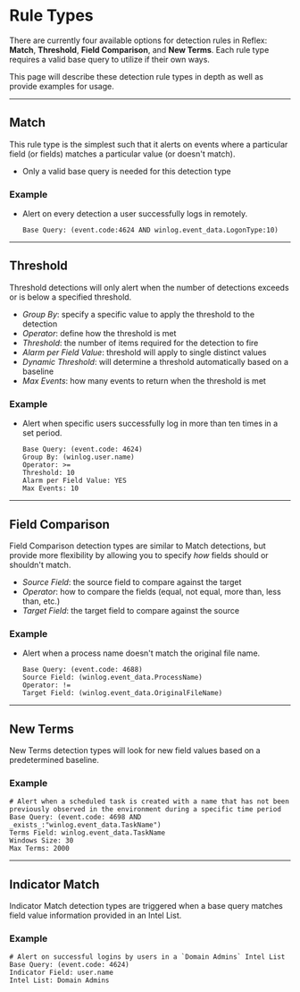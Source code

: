 # Rule Types
There are currently four available options for detection rules in Reflex: **Match**, **Threshold**, **Field Comparison**, and **New Terms**. Each rule type requires a valid base query to utilize if their own ways.

This page will describe these detection rule types in depth as well as provide examples for usage.

---

## Match
This rule type is the simplest such that it alerts on events where a particular field (or fields) matches a particular value (or doesn't match). 
* Only a valid base query is needed for this detection type

### Example
* Alert on every detection a user successfully logs in remotely.
    ```
    Base Query: (event.code:4624 AND winlog.event_data.LogonType:10)
    ```

---

## Threshold
Threshold detections will only alert when the number of detections exceeds or is below a specified threshold. 
* *Group By*: specify a specific value to apply the threshold to the detection
* *Operator*: define how the threshold is met
* *Threshold*: the number of items required for the detection to fire
* *Alarm per Field Value*: threshold will apply to single distinct values
* *Dynamic Threshold*: will determine a threshold automatically based on a baseline
* *Max Events*: how many events to return when the threshold is met


### Example
* Alert when specific users successfully log in more than ten times in a set period.
    ```
    Base Query: (event.code: 4624)
    Group By: (winlog.user.name)
    Operator: >=
    Threshold: 10 
    Alarm per Field Value: YES
    Max Events: 10
    ```
---

## Field Comparison
Field Comparison detection types are similar to Match detections, but provide more flexibility by allowing you to specify *how* fields should or shouldn't match.
* *Source Field*: the source field to compare against the target
* *Operator*: how to compare the fields (equal, not equal, more than, less than, etc.)
* *Target Field*: the target field to compare against the source

### Example
* Alert when a process name doesn't match the original file name.
    ```
    Base Query: (event.code: 4688)
    Source Field: (winlog.event_data.ProcessName)
    Operator: !=
    Target Field: (winlog.event_data.OriginalFileName)
    ```

---

## New Terms
New Terms detection types will look for new field values based on a predetermined baseline. 

### Example
```
# Alert when a scheduled task is created with a name that has not been previously observed in the environment during a specific time period
Base Query: (event.code: 4698 AND _exists_:"winlog.event_data.TaskName")
Terms Field: winlog.event_data.TaskName
Windows Size: 30
Max Terms: 2000
```

---

## Indicator Match 
Indicator Match detection types are triggered when a base query matches field value information provided in an Intel List. 

### Example

```
# Alert on successful logins by users in a `Domain Admins` Intel List
Base Query: (event.code: 4624)
Indicator Field: user.name
Intel List: Domain Admins
```
